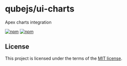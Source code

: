 
# qubejs/ui-charts
Apex charts integration

[![npm](https://img.shields.io/npm/dm/@qubejs/ui-charts.svg)](https://www.npmjs.com/package/@qubejs/ui-charts)
[![npm](https://img.shields.io/npm/v/@qubejs/ui-charts.svg)](https://www.npmjs.com/package/@qubejs/ui-charts)


## License

This project is licensed under the terms of the
[MIT license](/LICENSE).
